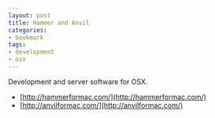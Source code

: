 ```yaml
---
layout: post
title: Hammer and Anvil
categories:
- bookmark
tags:
- development
- osx
---
```

Development and server software for OSX.
* [http://hammerformac.com/](http://hammerformac.com/)
* [http://anvilformac.com/](http://anvilformac.com/)
